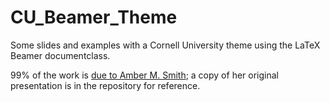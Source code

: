 CU_Beamer_Theme
===============

Some slides and examples with a Cornell University theme using the LaTeX Beamer documentclass. 

99% of the work is [due to Amber M. Smith](http://www.math.utah.edu/~smith/Beamer); a copy of her original presentation is in the repository for reference. 
